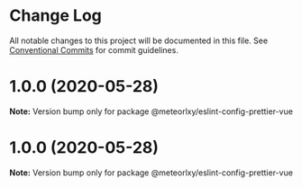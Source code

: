 # Change Log

All notable changes to this project will be documented in this file.
See [Conventional Commits](https://conventionalcommits.org) for commit guidelines.

# 1.0.0 (2020-05-28)

**Note:** Version bump only for package @meteorlxy/eslint-config-prettier-vue





# 1.0.0 (2020-05-28)

**Note:** Version bump only for package @meteorlxy/eslint-config-prettier-vue
